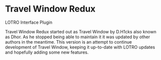 Travel Window Redux
===================

LOTRO Interface Plugin

Travel Window Redux started out as Travel Window by D.H1cks also known as Dhor. As he stopped being able to maintain it
it was updated by other authors in the meantime. This version is an attempt to continue development of Travel Window,
keeping it up-to-date with LOTRO updates and hopefully adding some new features.
